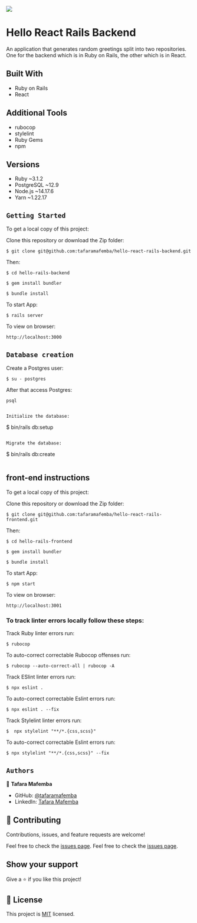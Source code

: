 ![](https://img.shields.io/badge/Microverse-blueviolet)
# Hello React Rails Backend

An application that generates random greetings split into two repositories. One for the backend which is in Ruby on Rails, the other which is in React.
## Built With

- Ruby on Rails
- React
## Additional Tools

- rubocop
- stylelint
- Ruby Gems
- npm

## Versions
- Ruby  ~3.1.2
- PostgreSQL  ~12.9
- Node.js  ~14.17.6
- Yarn  ~1.22.17

## `Getting Started`

To get a local copy of this project:

Clone this repository or download the Zip folder:
```
$ git clone git@github.com:tafaramafemba/hello-react-rails-backend.git
```
Then:
```
$ cd hello-rails-backend

$ gem install bundler

$ bundle install
```

To start App:
```
$ rails server
```

To view on browser:
```
http://localhost:3000
```

## `Database creation`

Create a Postgres user:
```
$ su - postgres
```

After that access Postgres:
```
psql
```
```

Initialize the database:
```
$ bin/rails db:setup
```

Migrate the database:
```
$ bin/rails db:create
```
```

## front-end instructions
To get a local copy of this project:

Clone this repository or download the Zip folder:
```
$ git clone git@github.com:tafaramafemba/hello-react-rails-frontend.git
```
Then:
```
$ cd hello-rails-frontend

$ gem install bundler

$ bundle install
```

To start App:
```
$ npm start
```

To view on browser:
```
http://localhost:3001
```

### To track linter errors locally follow these steps:

Track Ruby linter errors run:
```
$ rubocop
```
To auto-correct correctable Rubocop offenses run:
```
$ rubocop --auto-correct-all | rubocop -A
```

Track ESlint linter errors run:
```
$ npx eslint .
```
To auto-correct correctable Eslint errors run:
```
$ npx eslint . --fix
```

Track Stylelint linter errors run:
```
$  npx stylelint "**/*.{css,scss}"
```
To auto-correct correctable Eslint errors run:
```
$ npx stylelint "**/*.{css,scss}" --fix
```

## `Authors`

👤 **Tafara Mafemba**

- GitHub: [@tafaramafemba](https://github.com/tafaramafemba)
- LinkedIn: [Tafara Mafemba](https://www.linkedin.com/in/tafara-mafemba)

## 🤝 Contributing

Contributions, issues, and feature requests are welcome!

Feel free to check the [issues page](https://github.com/tafaramafemba/hello-rails-backend/issues).
Feel free to check the [issues page](https://github.com/tafaramafemba/hello-rails-frontend/issues).

## Show your support

Give a ⭐️ if you like this project!

## 📝 License

This project is [MIT](./MIT.md) licensed.
